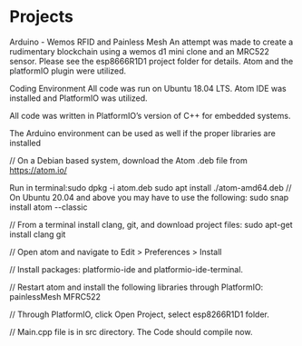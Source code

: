 # Projects

Arduino - Wemos RFID and Painless Mesh 
An attempt was made to create a rudimentary blockchain using a wemos d1 mini clone and an MRC522 sensor. Please see the esp8666R1D1 project folder for details. Atom and the platformIO plugin were utilized.


Coding Environment
All code was run on Ubuntu 18.04 LTS. Atom IDE was installed and PlatformIO was utilized. 

All code was written in PlatformIO’s version of C++ for embedded systems. 

The Arduino environment can be used as well if the proper libraries are installed

// On a Debian based system, download the Atom .deb file from https://atom.io/ 

Run in terminal:sudo dpkg -i atom.deb
sudo apt install ./atom-amd64.deb
// On Ubuntu 20.04 and above you may have to use the following: sudo snap install atom --classic

// From a terminal install clang, git, and download project files:
sudo apt-get install clang git

// Open atom and navigate to Edit > Preferences > Install

// Install packages: platformio-ide and platformio-ide-terminal.

// Restart atom and install the following libraries through PlatformIO: painlessMesh MFRC522

// Through PlatformIO, click Open Project, select esp8266R1D1 folder.

// Main.cpp file is in src directory. The Code should compile now.

